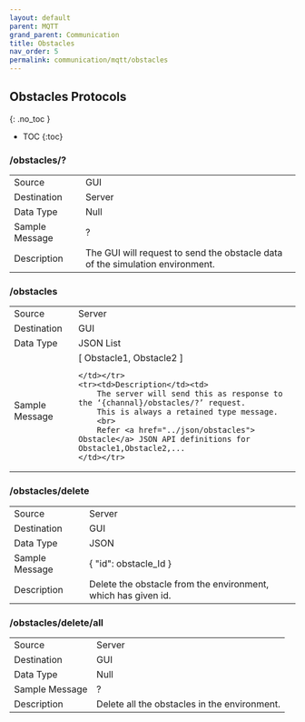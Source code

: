 ```yaml
---
layout: default
parent: MQTT
grand_parent: Communication
title: Obstacles
nav_order: 5
permalink: communication/mqtt/obstacles
---
```


## Obstacles Protocols
{: .no_toc }

- TOC
{:toc}


### /obstacles/?

<table>
    <tr><td>Source</td><td> GUI</td></tr>
    <tr><td>Destination</td><td> Server</td></tr>
    <tr><td>Data Type</td><td> Null</td></tr>
    <tr><td>Sample Message</td><td>
        ?
    </td></tr>
    <tr><td>Description</td><td>
        The GUI will request to send the obstacle data of the simulation environment.
    </td></tr>
</table>

### /obstacles

<table>
    <tr><td>Source</td><td> Server </td></tr>
    <tr><td>Destination</td><td> GUI</td></tr>
    <tr><td>Data Type</td><td> JSON List</td></tr>
    <tr><td>Sample Message</td><td>
        [
        Obstacle1,
        Obstacle2
        ]

    </td></tr>
    <tr><td>Description</td><td>
        The server will send this as response to the ‘{channal}/obstacles/?’ request.
        This is always a retained type message.
        <br>
        Refer <a href="../json/obstacles"> Obstacle</a> JSON API definitions for Obstacle1,Obstacle2,...
    </td></tr>
</table>

### /obstacles/delete

<table>
    <tr><td>Source</td><td> Server </td></tr>
    <tr><td>Destination</td><td> GUI</td></tr>
    <tr><td>Data Type</td><td> JSON</td></tr>
    <tr><td>Sample Message</td><td>
        { "id": obstacle_Id }
    </td></tr>
    <tr><td>Description</td><td>
        Delete the obstacle from the environment, which has given id.
    </td></tr>
</table>

### /obstacles/delete/all

<table>
    <tr><td>Source</td><td> Server </td></tr>
    <tr><td>Destination</td><td> GUI</td></tr>
    <tr><td>Data Type</td><td> Null</td></tr>
    <tr><td>Sample Message</td><td>
        ?
    </td></tr>
    <tr><td>Description</td><td>
        Delete all the obstacles in the environment.
    </td></tr>
</table>
